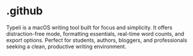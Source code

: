 # .github
Typeli is a macOS writing tool built for focus and simplicity. It offers distraction-free mode, formatting essentials, real-time word counts, and export options. Perfect for students, authors, bloggers, and professionals seeking a clean, productive writing environment.  
